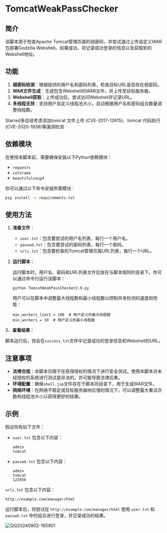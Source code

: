 # TomcatWeakPassChecker

## 简介

该脚本用于检查Apache Tomcat管理页面的弱密码，并尝试通过上传自定义WAR包部署Godzilla Webshell。如果成功，将记录成功登录的信息以及获取到的Webshell地址。

## 功能

1. **弱密码检测**：根据提供的用户名和密码列表，检查目标URL是否存在弱密码。
2. **WAR文件生成**：生成包含Webshell的WAR文件，并上传至目标服务器。
3. **Webshell获取**：上传成功后，尝试访问Webshell并记录URL。
4. **多线程支持**：支持用户自定义线程池大小，自动根据用户名和密码组合数量调整线程数。

Starred多后续考虑添加tomcat 文件上传 (CVE-2017-12615)、tomcat 代码执行 (CVE-2020-1938)等漏洞检测

## 依赖模块

在使用本脚本前，需要确保安装以下Python依赖模块：

- `requests`
- `colorama`
- `beautifulsoup4`

你可以通过以下命令安装所需模块：

```bash
pip install -r requirements.txt
```

## 使用方法

1. **准备文件**：

   - `user.txt`：包含要尝试的用户名列表，每行一个用户名。
   - `passwd.txt`：包含要尝试的密码列表，每行一个密码。
   - `urls.txt`：包含要检查的Tomcat管理页面URL列表，每行一个URL。

2. **运行脚本**：

   运行脚本时，用户名、密码和URL列表文件应放在与脚本相同的目录下。你可以通过命令行运行该脚本：

   ```
   python TomcatWeakPassChecker2.0.py
   ```

   用户可以在脚本中调整最大线程数和最小线程数以控制并发检测的速度和性能：

   ```
   max_workers_limit = 100  # 用户定义的最大线程数
   min_workers = 10  # 用户定义的最小线程数
   ```

3、**查看结果**：

脚本运行后，将会在`success.txt`文件中记录成功的登录信息和Webshell的URL。

## 注意事项

- **法律合规**：本脚本仅限于在获得授权的情况下进行安全测试。使用本脚本对未经授权的系统进行测试是非法的，并可能导致法律后果。
- **环境配置**：确保`shell.jsp`文件存在于脚本同目录下，用于生成WAR文件。
- **网络环境**：在网络不稳定或目标服务器响应慢的情况下，可以调整最大重试次数和线程池大小以获得更好的结果。

## 示例

假设你有如下文件：

- `user.txt` 包含以下内容：

   ```
   admin
   tomcat
   ```

- `passwd.txt` 包含以下内容：

   ```
   admin
   tomcat
   123456
   ```

`urls.txt` 包含以下内容：

   ```
   http://example.com/manager/html
   ```

运行脚本后，将尝试在 `http://example.com/manager/html` 使用 `user.txt` 和 `passwd.txt` 中的组合进行登录，并记录成功的结果。

![QQ20240902-165901](https://github.com/user-attachments/assets/f920d41c-1427-489f-9b34-eb649160bd12)

